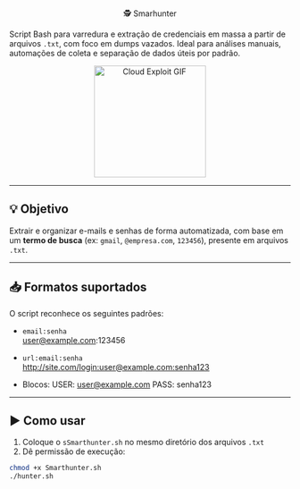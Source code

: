 <p align="center">
   🕵️ Smarhunter
</p>

Script Bash para varredura e extração de credenciais em massa a partir de arquivos `.txt`, com foco em dumps vazados. Ideal para análises manuais, automações de coleta e separação de dados úteis por padrão.

<p align="center">
  <img src="https://img1.picmix.com/output/stamp/normal/1/0/5/2/2572501_250d1.gif" alt="Cloud Exploit GIF" width="200"/>
</p>


---

## 💡 Objetivo

Extrair e organizar e-mails e senhas de forma automatizada, com base em um **termo de busca** (ex: `gmail`, `@empresa.com`, `123456`), presente em arquivos `.txt`.

---

## 📥 Formatos suportados

O script reconhece os seguintes padrões:

- `email:senha`  
user@example.com:123456


- `url:email:senha`  
http://site.com/login:user@example.com:senha123


- Blocos:
USER: user@example.com
PASS: senha123

---

## ▶️ Como usar

1. Coloque o `sSmarthunter.sh` no mesmo diretório dos arquivos `.txt`
2. Dê permissão de execução:
 ```bash
 chmod +x Smarthunter.sh
./hunter.sh
